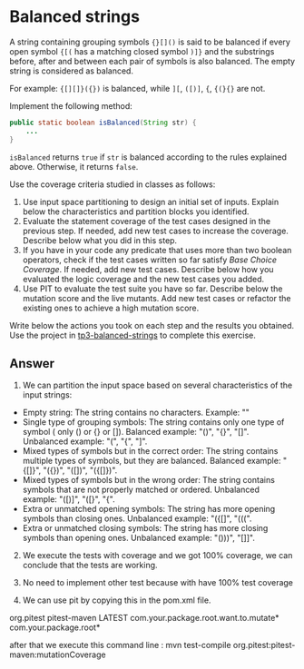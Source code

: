# Balanced strings

A string containing grouping symbols `{}[]()` is said to be balanced if every open symbol `{[(` has a matching closed symbol `)]}` and the substrings before, after and between each pair of symbols is also balanced. The empty string is considered as balanced.

For example: `{[][]}({})` is balanced, while `][`, `([)]`, `{`, `{(}{}` are not.

Implement the following method:

```java
public static boolean isBalanced(String str) {
    ...
}
```

`isBalanced` returns `true` if `str` is balanced according to the rules explained above. Otherwise, it returns `false`.

Use the coverage criteria studied in classes as follows:

1. Use input space partitioning to design an initial set of inputs. Explain below the characteristics and partition blocks you identified.
2. Evaluate the statement coverage of the test cases designed in the previous step. If needed, add new test cases to increase the coverage. Describe below what you did in this step.
3. If you have in your code any predicate that uses more than two boolean operators, check if the test cases written so far satisfy *Base Choice Coverage*. If needed, add new test cases. Describe below how you evaluated the logic coverage and the new test cases you added.
4. Use PIT to evaluate the test suite you have so far. Describe below the mutation score and the live mutants. Add new test cases or refactor the existing ones to achieve a high mutation score.

Write below the actions you took on each step and the results you obtained.
Use the project in [tp3-balanced-strings](../code/tp3-balanced-strings) to complete this exercise.

## Answer

1. We can partition the input space based on several characteristics of the input strings:

 - Empty string: The string contains no characters.
    Example: ""
 - Single type of grouping symbols: The string contains only one type of symbol ( only () or {} or []).
    Balanced example: "()", "{}", "[]".
    Unbalanced example: "(", "{", "]".
 - Mixed types of symbols but in the correct order: The string contains multiple types of symbols, but they are balanced.
     Balanced example: "{[]}", "({})", "([])", "({[]})".
 - Mixed types of symbols but in the wrong order: The string contains symbols that are not properly matched or ordered.
   Unbalanced example: "([)]", "([}", "{".
 - Extra or unmatched opening symbols: The string has more opening symbols than closing ones.
    Unbalanced example: "({[]", "(((".
 - Extra or unmatched closing symbols: The string has more closing symbols than opening ones.
    Unbalanced example: "()))", "[]]".

2. We execute the tests with coverage and we got 100% coverage, we can conclude that the tests are working.

3. No need to implement other test because with have 100% test coverage

4. We can use pit by copying this in the pom.xml file.
<plugin>
    <groupId>org.pitest</groupId>
    <artifactId>pitest-maven</artifactId>
    <version>LATEST</version>
    <configuration>
        <targetClasses>
            <param>com.your.package.root.want.to.mutate*</param>
        </targetClasses>
        <targetTests>
            <param>com.your.package.root*</param>
        </targetTests>
    </configuration>
</plugin>

after that we execute this command line : mvn test-compile org.pitest:pitest-maven:mutationCoverage